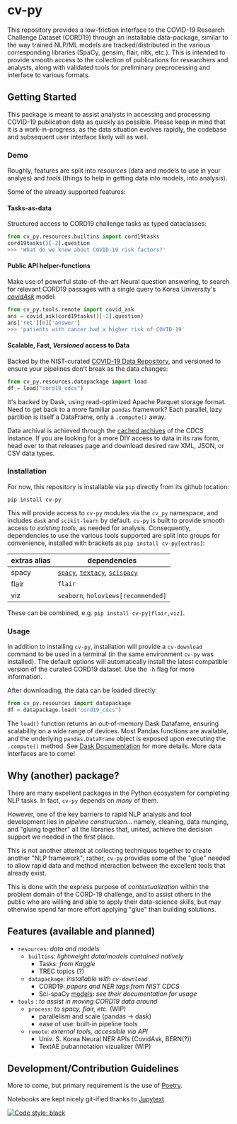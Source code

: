# cv-py
This repository provides a low-friction interface to the COVID-19 Research Challenge Dataset (CORD19) through an installable data-package, similar to the way trained NLP/ML models are tracked/distributed in the various corresponding libraries (SpaCy, gensim, flair, nltk, etc.). This is intended to provide smooth access to the collection of publications for researchers and analysts, along with validated tools for preliminary preprocessing and interface to various formats. 



## Getting Started
This package is meant to assist analysts in accessing and processing COVID-19 publication data as quickly as possible. Please keep in mind that it is a work-in-progress, as the data situation evolves rapidly, the codebase and subsequent user interface likely will as well. 

### Demo
Roughly, features are split into *resources* (data and models to use in your analyes) and *tools* (things to help in getting data into models, into analysis). 

Some of the already supported features:

#### Tasks-as-data
Structured access to CORD19 challenge tasks as typed dataclasses:
```python
from cv_py.resources.builtins import cord19tasks
cord19tasks()[-2].question
>>> 'What do we know about COVID-19 risk factors?'
```
#### Public API helper-functions
Make use of powerful state-of-the-art Neural question answering, to search for relevant CORD19 passages with a single query to Korea University's [*covidAsk*](https://covidask.korea.ac.kr/) model:
```python
from cv_py.tools.remote import covid_ask
ans = covid_ask(cord19tasks()[-2].question)
ans['ret'][0]['answer']
>>> 'patients with cancer had a higher risk of COVID-19'
```
#### Scalable, Fast, *Versioned* access to Data
Backed by the NIST-curated [COVID-19 Data Repository](https://covid19-data.nist.gov/), and versioned to ensure your pipelines don't break as the data changes:

 ```python
from cv_py.resources.datapackage import load
df = load("cord19_cdcs")

```
It's backed by Dask, using read-optimized Apache Parquet storage format. Need to get back to a more familiar `pandas` framework? Each parallel, lazy partition is itself a DataFrame, only a `.compute()` away. 

Data archival is achieved through the [cached archives](https://github.com/usnistgov/cord19-cdcs-nist) of the CDCS instance. If you are looking for a more DIY access to data in its raw form, head over to that releases page and download desired raw XML, JSON, or CSV data types. 

### Installation
For now, this repository is installable via `pip` directly from its github location: 

`pip install cv-py`

This will provide access to `cv-py` modules via the `cv_py` namespace, and includes `dask` and `scikit-learn` by default. `cv-py` is built to provide smooth access to *existing tools*, as needed for analysis. Consequently, dependencies to use the various tools supported are split into groups for convenience, installed with brackets as `pip install cv-py[extras]`:

 extras alias   |   dependencies
 ---            |   ---
 spacy          |   [`spacy`](https://spacy.io/usage), [`textacy`](https://github.com/chartbeat-labs/textacy), [`scispacy`](https://github.com/allenai/scispacy)
 flair          |   `flair`
 viz            |   `seaborn`, `holoviews[recommended]`
 
These can be combined, e.g. `pip install cv-py[flair,viz]`.

 
### Usage
In addition to installing `cv-py`, installation will provide a `cv-download` command to be used in a terminal (in the same environment `cv-py` was installed). The default options will automatically install the latest compatible version of the curated CORD19 dataset. Use the `-h` flag for more information. 

After downloading, the data can be loaded directly: 

```python
from cv_py.resources import datapackage
df = datapackage.load("cord19_cdcs")
```

The `load()` function returns an out-of-memory Dask Datafame, ensuring scalability on a wide range of devices. Most Pandas functions are available, and the underlying `pandas.DataFrame` object is exposed upon executing the `.compute()` method. See [Dask Documentation](https://docs.dask.org/en/latest/dataframe.html) for more details. More data interfaces are to come!


## Why (another) package?
There are many excellent packages in the Python ecosystem for completing NLP tasks. In fact, `cv-py` depends on _many_ of them. 

However, one of the key barriers to rapid NLP analysis and tool development lies in _pipeline construction_... namely, cleaning, data munging, and "gluing together" all the libraries that, united, achieve the decision support we needed in the first place. 

This is not another attempt at collecting techniques together to create another "NLP framework"; rather, `cv-py` provides some of the "glue" needed to allow rapid data and method interaction between the excellent tools that already exist. 

This is done with the express purpose of _contextualization_ within the problem domain of the CORD-19 challenge, and to assist others in the public who are willing and able to apply their data-science skills, but may otherwise spend far more effort applying "glue" than building solutions. 

## Features (available and planned)

- `resources`: *data and models*
    - `builtins`:
        *lightweight data/models contained natively*
        - Tasks: *from Kaggle*
        - TREC topics (?)
    - `datapackage`:
        *installable with `cv-download`*
        - CORD19: *papers and NER tags from NIST CDCS*
        - Sci-spaCy [models](https://allenai.github.io/scispacy/): *see their documentation for usage* 
- `tools` : *to assist in moving CORD19 data around*
    - `process`: *to spacy, flair, etc.* (WIP)
        - parallelism and scale (pandas -> dask)
        - ease of use: built-in pipeline tools
    - `remote`: *external tools, accessible via API*
        - Univ. S. Korea Neural NER APIs (CovidAsk, BERN(?))
        - TextAE pubannotation vizualizer (WIP)



## Development/Contribution Guidelines
More to come, but primary requirement is the use of [Poetry](https://python-poetry.org/). 

Notebooks are kept nicely git-ified thanks to [Jupytext](https://github.com/mwouts/jupytext)

[![Code style: black](https://img.shields.io/badge/code%20style-black-000000.svg)](https://github.com/psf/black)
